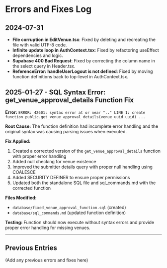 # Errors and Fixes Log

## 2024-07-31
- **File corruption in EditVenue.tsx**: Fixed by deleting and recreating the file with valid UTF-8 code.
- **Infinite update loop in AuthContext.tsx**: Fixed by refactoring useEffect dependencies and logic.
- **Supabase 400 Bad Request**: Fixed by correcting the column name in the select query in Header.tsx.
- **ReferenceError: handleUserLogout is not defined**: Fixed by moving function definitions back to top-level in AuthContext.tsx.

## 2025-01-27 - SQL Syntax Error: get_venue_approval_details Function Fix

**Error:** `ERROR: 42601: syntax error at or near ".." LINE 1: create function public.get_venue_approval_details(venue_uuid uuid) ...`

**Root Cause:** The function definition had incomplete error handling and the original syntax was causing parsing issues when executed.

**Fix Applied:**
1. Created a corrected version of the `get_venue_approval_details` function with proper error handling
2. Added null checking for venue existence 
3. Improved the submitter details query with proper null handling using COALESCE
4. Added SECURITY DEFINER to ensure proper permissions
5. Updated both the standalone SQL file and sql_commands.md with the corrected function

**Files Modified:**
- `database/fixed_venue_approval_function.sql` (created)
- `database/sql_commands.md` (updated function definition)

**Testing:** Function should now execute without syntax errors and provide proper error handling for missing venues.

---

## Previous Entries
(Add any previous errors and fixes here) 